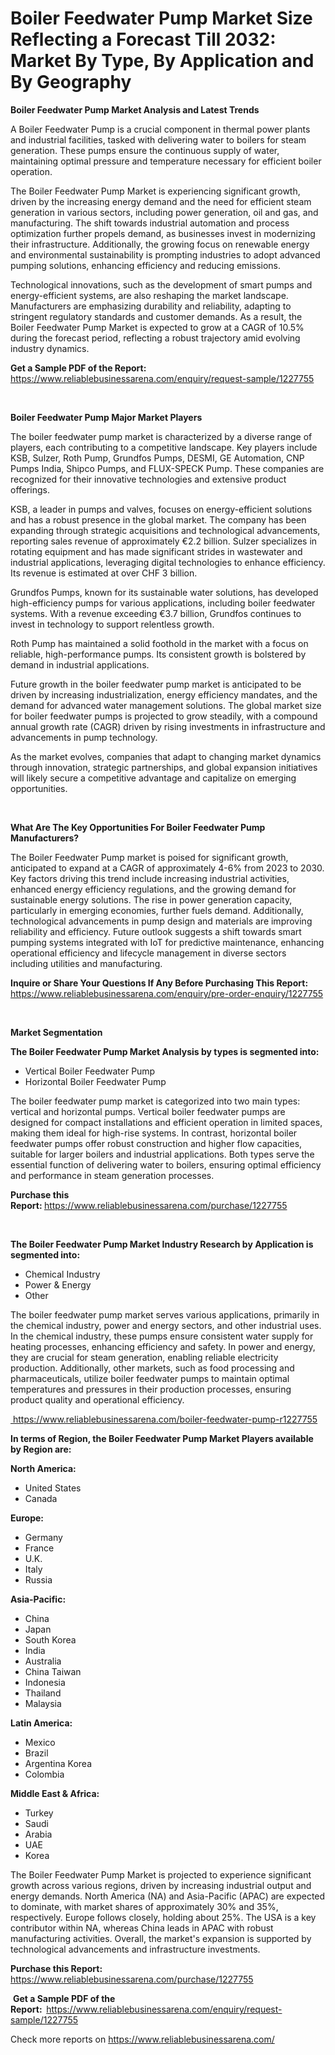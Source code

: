 <p><h1>Boiler Feedwater Pump Market Size Reflecting a Forecast Till 2032: Market By Type, By Application and By Geography</h1></p><p><strong>Boiler Feedwater Pump Market Analysis and Latest Trends</strong></p>
<p><p>A Boiler Feedwater Pump is a crucial component in thermal power plants and industrial facilities, tasked with delivering water to boilers for steam generation. These pumps ensure the continuous supply of water, maintaining optimal pressure and temperature necessary for efficient boiler operation.</p><p>The Boiler Feedwater Pump Market is experiencing significant growth, driven by the increasing energy demand and the need for efficient steam generation in various sectors, including power generation, oil and gas, and manufacturing. The shift towards industrial automation and process optimization further propels demand, as businesses invest in modernizing their infrastructure. Additionally, the growing focus on renewable energy and environmental sustainability is prompting industries to adopt advanced pumping solutions, enhancing efficiency and reducing emissions.</p><p>Technological innovations, such as the development of smart pumps and energy-efficient systems, are also reshaping the market landscape. Manufacturers are emphasizing durability and reliability, adapting to stringent regulatory standards and customer demands. As a result, the Boiler Feedwater Pump Market is expected to grow at a CAGR of 10.5% during the forecast period, reflecting a robust trajectory amid evolving industry dynamics.</p></p>
<p><strong>Get a Sample PDF of the Report:&nbsp;</strong> <a href="https://www.reliablebusinessarena.com/enquiry/request-sample/1227755?utm_campaign=3270&utm_medium=2&utm_source=Github&utm_content=ia&utm_term=09042025&utm_id=boiler-feedwater-pump">https://www.reliablebusinessarena.com/enquiry/request-sample/1227755</a></p>
<p>&nbsp;</p>
<p><strong>Boiler Feedwater Pump Major Market Players</strong></p>
<p><p>The boiler feedwater pump market is characterized by a diverse range of players, each contributing to a competitive landscape. Key players include KSB, Sulzer, Roth Pump, Grundfos Pumps, DESMI, GE Automation, CNP Pumps India, Shipco Pumps, and FLUX-SPECK Pump. These companies are recognized for their innovative technologies and extensive product offerings.</p><p>KSB, a leader in pumps and valves, focuses on energy-efficient solutions and has a robust presence in the global market. The company has been expanding through strategic acquisitions and technological advancements, reporting sales revenue of approximately €2.2 billion. Sulzer specializes in rotating equipment and has made significant strides in wastewater and industrial applications, leveraging digital technologies to enhance efficiency. Its revenue is estimated at over CHF 3 billion.</p><p>Grundfos Pumps, known for its sustainable water solutions, has developed high-efficiency pumps for various applications, including boiler feedwater systems. With a revenue exceeding €3.7 billion, Grundfos continues to invest in technology to support relentless growth.</p><p>Roth Pump has maintained a solid foothold in the market with a focus on reliable, high-performance pumps. Its consistent growth is bolstered by demand in industrial applications.</p><p>Future growth in the boiler feedwater pump market is anticipated to be driven by increasing industrialization, energy efficiency mandates, and the demand for advanced water management solutions. The global market size for boiler feedwater pumps is projected to grow steadily, with a compound annual growth rate (CAGR) driven by rising investments in infrastructure and advancements in pump technology.</p><p>As the market evolves, companies that adapt to changing market dynamics through innovation, strategic partnerships, and global expansion initiatives will likely secure a competitive advantage and capitalize on emerging opportunities.</p></p>
<p>&nbsp;</p>
<p><strong>What Are The Key Opportunities For Boiler Feedwater Pump Manufacturers?</strong></p>
<p><p>The Boiler Feedwater Pump market is poised for significant growth, anticipated to expand at a CAGR of approximately 4-6% from 2023 to 2030. Key factors driving this trend include increasing industrial activities, enhanced energy efficiency regulations, and the growing demand for sustainable energy solutions. The rise in power generation capacity, particularly in emerging economies, further fuels demand. Additionally, technological advancements in pump design and materials are improving reliability and efficiency. Future outlook suggests a shift towards smart pumping systems integrated with IoT for predictive maintenance, enhancing operational efficiency and lifecycle management in diverse sectors including utilities and manufacturing.</p></p>
<p><strong>Inquire or Share Your Questions If Any Before Purchasing This Report:</strong> <a href="https://www.reliablebusinessarena.com/enquiry/pre-order-enquiry/1227755?utm_campaign=3270&utm_medium=2&utm_source=Github&utm_content=ia&utm_term=09042025&utm_id=boiler-feedwater-pump">https://www.reliablebusinessarena.com/enquiry/pre-order-enquiry/1227755</a></p>
<p>&nbsp;</p>
<p><strong>Market Segmentation</strong></p>
<p><strong>The Boiler Feedwater Pump Market Analysis by types is segmented into:</strong></p>
<p><ul><li>Vertical Boiler Feedwater Pump</li><li>Horizontal Boiler Feedwater Pump</li></ul></p>
<p><p>The boiler feedwater pump market is categorized into two main types: vertical and horizontal pumps. Vertical boiler feedwater pumps are designed for compact installations and efficient operation in limited spaces, making them ideal for high-rise systems. In contrast, horizontal boiler feedwater pumps offer robust construction and higher flow capacities, suitable for larger boilers and industrial applications. Both types serve the essential function of delivering water to boilers, ensuring optimal efficiency and performance in steam generation processes.</p></p>
<p><strong>Purchase this Report:&nbsp;</strong><a href="https://www.reliablebusinessarena.com/purchase/1227755?utm_campaign=3270&utm_medium=2&utm_source=Github&utm_content=ia&utm_term=09042025&utm_id=boiler-feedwater-pump">https://www.reliablebusinessarena.com/purchase/1227755</a></p>
<p>&nbsp;</p>
<p><strong>The Boiler Feedwater Pump Market Industry Research by Application is segmented into:</strong></p>
<p><ul><li>Chemical Industry</li><li>Power & Energy</li><li>Other</li></ul></p>
<p><p>The boiler feedwater pump market serves various applications, primarily in the chemical industry, power and energy sectors, and other industrial uses. In the chemical industry, these pumps ensure consistent water supply for heating processes, enhancing efficiency and safety. In power and energy, they are crucial for steam generation, enabling reliable electricity production. Additionally, other markets, such as food processing and pharmaceuticals, utilize boiler feedwater pumps to maintain optimal temperatures and pressures in their production processes, ensuring product quality and operational efficiency.</p></p>
<p><a href="https://www.reliablebusinessarena.com/boiler-feedwater-pump-r1227755?utm_campaign=3270&utm_medium=2&utm_source=Github&utm_content=ia&utm_term=09042025&utm_id=boiler-feedwater-pump">&nbsp;https://www.reliablebusinessarena.com/boiler-feedwater-pump-r1227755</a></p>
<p><strong>In terms of Region, the Boiler Feedwater Pump Market Players available by Region are:</strong></p>
<p>
    <p> <strong> North America: </strong>
        <ul>
            <li>United States</li>
            <li>Canada</li>
        </ul>
        </p> 
    <p> <strong> Europe: </strong>
        <ul>
            <li>Germany</li>
            <li>France</li>
            <li>U.K.</li>
            <li>Italy</li>
            <li>Russia</li>
        </ul>
        </p> 
    <p> <strong> Asia-Pacific: </strong>
        <ul>
            <li>China</li>
            <li>Japan</li>
            <li>South Korea</li>
            <li>India</li>
            <li>Australia</li>
            <li>China Taiwan</li>
            <li>Indonesia</li>
            <li>Thailand</li>
            <li>Malaysia</li>
        </ul>
        </p> 
    <p> <strong> Latin America: </strong>
        <ul>
            <li>Mexico</li>
            <li>Brazil</li>
            <li>Argentina Korea</li>
            <li>Colombia</li>
        </ul>
        </p> 
    <p> <strong> Middle East & Africa: </strong>
        <ul>
            <li>Turkey</li>
            <li>Saudi</li>
            <li>Arabia</li>
            <li>UAE</li>
            <li>Korea</li>
        </ul>
    </p>
    </p>
<p><p>The Boiler Feedwater Pump Market is projected to experience significant growth across various regions, driven by increasing industrial output and energy demands. North America (NA) and Asia-Pacific (APAC) are expected to dominate, with market shares of approximately 30% and 35%, respectively. Europe follows closely, holding about 25%. The USA is a key contributor within NA, whereas China leads in APAC with robust manufacturing activities. Overall, the market's expansion is supported by technological advancements and infrastructure investments.</p></p>
<p><strong>Purchase this Report: </strong><a href="https://www.reliablebusinessarena.com/purchase/1227755?utm_campaign=3270&utm_medium=2&utm_source=Github&utm_content=ia&utm_term=09042025&utm_id=boiler-feedwater-pump">https://www.reliablebusinessarena.com/purchase/1227755</a></p>
<p>&nbsp;<strong>Get a Sample PDF of the Report:&nbsp;&nbsp;</strong><a href="https://www.reliablebusinessarena.com/enquiry/request-sample/1227755?utm_campaign=3270&utm_medium=2&utm_source=Github&utm_content=ia&utm_term=09042025&utm_id=boiler-feedwater-pump">https://www.reliablebusinessarena.com/enquiry/request-sample/1227755</a></p>
<p><strong></strong></p>
<p>Check more reports on <a href="https://www.reliablebusinessarena.com/?utm_campaign=3270&utm_medium=2&utm_source=Github&utm_content=ia&utm_term=09042025&utm_id=boiler-feedwater-pump">https://www.reliablebusinessarena.com/</a></p>